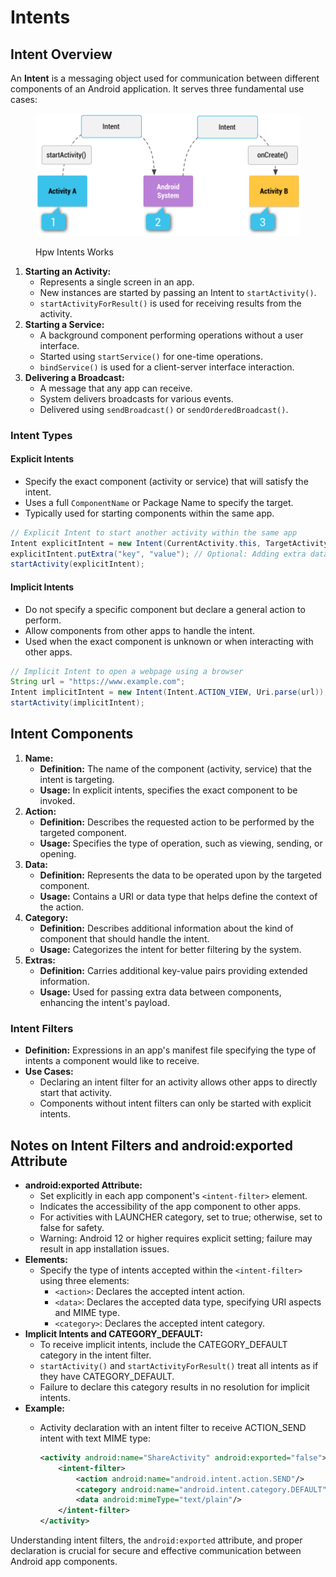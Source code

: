 # Intents

## Intent Overview

An **Intent** is a messaging object used for communication between different components of an Android application. It serves three fundamental use cases:

<figure><img src="../../../.gitbook/assets/image (5) (1) (1).png" alt=""><figcaption><p>Hpw Intents Works</p></figcaption></figure>

1. **Starting an Activity:**
   * Represents a single screen in an app.
   * New instances are started by passing an Intent to `startActivity()`.
   * `startActivityForResult()` is used for receiving results from the activity.
2. **Starting a Service:**
   * A background component performing operations without a user interface.
   * Started using `startService()` for one-time operations.
   * `bindService()` is used for a client-server interface interaction.
3. **Delivering a Broadcast:**
   * A message that any app can receive.
   * System delivers broadcasts for various events.
   * Delivered using `sendBroadcast()` or `sendOrderedBroadcast()`.

### Intent Types

#### Explicit Intents

* Specify the exact component (activity or service) that will satisfy the intent.
* Uses a full `ComponentName` or Package Name to specify the target.
* Typically used for starting components within the same app.

```java
// Explicit Intent to start another activity within the same app
Intent explicitIntent = new Intent(CurrentActivity.this, TargetActivity.class);
explicitIntent.putExtra("key", "value"); // Optional: Adding extra data
startActivity(explicitIntent);
```

#### Implicit Intents

* Do not specify a specific component but declare a general action to perform.
* Allow components from other apps to handle the intent.
* Used when the exact component is unknown or when interacting with other apps.

```java
// Implicit Intent to open a webpage using a browser
String url = "https://www.example.com";
Intent implicitIntent = new Intent(Intent.ACTION_VIEW, Uri.parse(url));
startActivity(implicitIntent);
```

## Intent Components

1. **Name:**
   * **Definition:** The name of the component (activity, service) that the intent is targeting.
   * **Usage:** In explicit intents, specifies the exact component to be invoked.
2. **Action:**
   * **Definition:** Describes the requested action to be performed by the targeted component.
   * **Usage:** Specifies the type of operation, such as viewing, sending, or opening.
3. **Data:**
   * **Definition:** Represents the data to be operated upon by the targeted component.
   * **Usage:** Contains a URI or data type that helps define the context of the action.
4. **Category:**
   * **Definition:** Describes additional information about the kind of component that should handle the intent.
   * **Usage:** Categorizes the intent for better filtering by the system.
5. **Extras:**
   * **Definition:** Carries additional key-value pairs providing extended information.
   * **Usage:** Used for passing extra data between components, enhancing the intent's payload.

### Intent Filters

* **Definition:** Expressions in an app's manifest file specifying the type of intents a component would like to receive.
* **Use Cases:**
  * Declaring an intent filter for an activity allows other apps to directly start that activity.
  * Components without intent filters can only be started with explicit intents.

## Notes on Intent Filters and android:exported Attribute

* **android:exported Attribute:**
  * Set explicitly in each app component's `<intent-filter>` element.
  * Indicates the accessibility of the app component to other apps.
  * For activities with LAUNCHER category, set to true; otherwise, set to false for safety.
  * Warning: Android 12 or higher requires explicit setting; failure may result in app installation issues.
* **Elements:**
  * Specify the type of intents accepted within the `<intent-filter>` using three elements:
    * `<action>`: Declares the accepted intent action.
    * `<data>`: Declares the accepted data type, specifying URI aspects and MIME type.
    * `<category>`: Declares the accepted intent category.
* **Implicit Intents and CATEGORY\_DEFAULT:**
  * To receive implicit intents, include the CATEGORY\_DEFAULT category in the intent filter.
  * `startActivity()` and `startActivityForResult()` treat all intents as if they have CATEGORY\_DEFAULT.
  * Failure to declare this category results in no resolution for implicit intents.
* **Example:**
  *   Activity declaration with an intent filter to receive ACTION\_SEND intent with text MIME type:

      ```xml
      <activity android:name="ShareActivity" android:exported="false">
          <intent-filter>
              <action android:name="android.intent.action.SEND"/>
              <category android:name="android.intent.category.DEFAULT"/>
              <data android:mimeType="text/plain"/>
          </intent-filter>
      </activity>
      ```

Understanding intent filters, the `android:exported` attribute, and proper declaration is crucial for secure and effective communication between Android app components.
